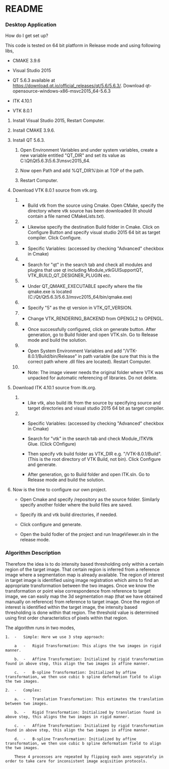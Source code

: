 # README #


### Desktop Application ###

How do I get set up?

This code is tested on 64 bit platform in Release mode and using following libs,

-	CMAKE 3.9.6

-	Visual Studio 2015

-	QT 5.6.3 available at https://download.qt.io/official_releases/qt/5.6/5.6.3/. Download qt-opensource-windows-x86-msvc2015_64-5.6.3

-	ITK 4.10.1

-	VTK 8.0.1

1.	Install Visual Studio 2015, Restart Computer.

2.	Install CMAKE 3.9.6.

3.	Install QT 5.6.3. 
	1.  Open Environment Variables and under system variables, create a new variable entitled "QT_DIR" and set its value as C:\Qt\Qt5.6.3\5.6.3\msvc2015_64. 
	
	2.  Now open Path and add %QT_DIR%\bin at TOP of the path. 
	
	3.  Restart Computer.

4.	Download VTK 8.0.1 source from vtk.org.
	
	1.	-	Build vtk from the source using Cmake. Open CMake, specify the directory where vtk source has been downloaded (It should contain a file named CMakeLists.txt). 
	
	2.	-	Likewise specify the destination Build folder in Cmake. Click on Configure Button and specify visual studio 2015 64 bit as target compiler. Click Configure.
	
	3.	-	Specific Variables: (accessed by checking "Advanced" checkbox in Cmake)
	
	4.	-	Search for "qt" in the search tab and check all modules and plugins that use qt including Module_vtkGUISupportQT, VTK_BUILD_QT_DESIGNER_PLUGIN etc.
	
	5.	-	Under QT_QMAKE_EXECUTABLE specify where the file qmake.exe is located (C:/Qt/Qt5.6.3/5.6.3/msvc2015_64/bin/qmake.exe)
	
	6.	-	Specify "5" as the qt version in VTK_QT_VERSION.
	
	7.	-	Change VTK_RENDERING_BACKEND from OPENGL2 to OPENGL.
	
	8.	-	Once successfully configured, click on generate button.	After generation, go to Build folder and open VTK.sln. Go to Release mode and build the solution.
	
	9.	-	Open System Environment Variables and add "/VTK-8.0.1/Build/bin/Release" in path variable (be sure that this is the correct path where .dll files are located). Restart Computer.
	
	10. -   Note: The image viewer needs the original folder where VTK was unpacked for automatic referencing of libraries. Do not delete.
	
5. Download ITK 4.10.1 source from itk.org.

	1.	-	Like vtk, also build itk from the source by specifying source and target directories and visual studio 2015 64 bit as target compiler.
	
	2.	-	Specific Variables: (accessed by checking "Advanced" checkbox in Cmake)
	
		-	Search for "vtk" in the search tab and check Module_ITKVtk Glue. (Click COnfigure)
		
		-	Then specify vtk build folder as VTK_DIR e.g. "/VTK-8.0.1/Build". (This is the root directory of VTK Build, not bin). Click Configure and generate.

		-	After generation, go to Build folder and open ITK.sln. Go to Release mode and build the solution.

6. Now is the time to configure our own project.

	-	Open Cmake and specify /repository as the source folder. Similarly specify another folder where the build files are saved.
	
	-	Specify itk and vtk build directories, if needed.
	
	-	Click configure and generate.
	
	-	Open the build fodler of the project and run ImageViewer.sln in the release mode.


### Algorithm Description ###

Therefore the idea is to do intensity based thresholding only within a certain region of the target image. That certain region is inferred from a reference image where
a segmentation map is already available. The region of interest in target image is identified using image registration which aims to find an appropriate 
transformation between the two images. Once we know the transformation or point wise correspondence from reference to target image, we can easily map the 3d 
segmentation map (that we have obtained manually on reference) from reference to target image. Once the region of interest is identified within the target image, 
the intensity based thresholding is done within that region. The threshold value is determined using first order characteristics of pixels within that region.

The algorithm runs in two modes,

	1.	-	Simple: Here we use 3 step approach:
		
		a	-	Rigid Transformation: This aligns the two images in rigid manner.
		
		b.	-	Affine Transformation: Initialized by rigid transformation found in above step, this align the two images in affine manner.
		
		c.	-	B-spline Transformation: Initialized by affine transformation, we then use cubic b spline deformation field to align the two images.
		
	2.	-	Complex:
		
		a.	-	Translation Transformation: This estimates the translation between two images.
		
		b.	-	Rigid Transformation: Initialized by translation found in above step, this aligns the two images in rigid manner.
		
		c.	-	Affine Transformation: Initialized by rigid transformation found in above step, this align the two images in affine manner.
		
		d.	-	B-spline Transformation: Initialized by affine transformation, we then use cubic b spline deformation field to align the two images.
		
		These 4 processes are repeated by flipping each axes separately in order to take care for inconsistent image acqisition protocols.